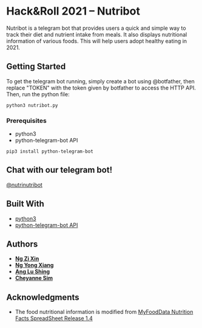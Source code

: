 # Hack&Roll 2021 – Nutribot

Nutribot is a telegram bot that provides users a quick and simple way to track their diet and nutrient intake from meals. It also displays nutritional information of various foods. This will help users adopt healthy eating in 2021.


## Getting Started

To get the telegram bot running, simply create a bot using @botfather, then replace "TOKEN" with the token given by botfather to access the HTTP API. Then, run the python file:
```
python3 nutribot.py
```

### Prerequisites

- python3
- python-telegram-bot API

```
pip3 install python-telegram-bot
```

## Chat with our telegram bot!

[@nutrinutribot](t.me/nutrinutribot)

## Built With

* [python3](https://docs.python.org/3/)
* [python-telegram-bot API](https://python-telegram-bot.readthedocs.io/en/stable/index.html)

## Authors

* [**Ng Zi Xin**](https://github.com/zixinn)
* [**Ng Yong Xiang**](https://github.com/yongxiangng)
* [**Ang Lu Shing**](https://github.com/alushingg)
* [**Cheyanne Sim**](https://github.com/cheyannesim)

## Acknowledgments

* The food nutritional information is modified from [MyFoodData Nutrition Facts SpreadSheet Release 1.4](https://docs.google.com/spreadsheets/d/1snqE6leDkZlL61qQ4g-vUmiFjizJyN1OCVAhwWWKSm4/edit#gid=2024304766)
